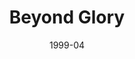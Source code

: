 ---
mission_id: bglory
editorsChoice:
title: "Beyond Glory"
authors: 
    - "Kevin Buscemi"
date: "1999-04"
filename: "bglory.zip"
description: "Kyle Katarn must aid in the destruction of yet another Imperial super-weapon.  The madman who designed it, however, has no intention of letting his prized creation be eliminated."
levelReplaced:	SECBASE
difficulty: yes
bm:	yes
fme: yes
wax: yes
three_do: no
voc: yes
gmd: yes
vue: no
lfd: yes
base: "New level from scratch" 
editors: "WEDIT 3.20"

---